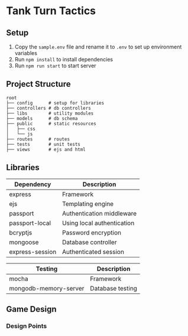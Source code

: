# Tank Turn Tactics

## Setup
1. Copy the `sample.env` file and rename it to `.env` to set up environment variables
2. Run `npm install` to install dependencies
3. Run `npm run start` to start server

## Project Structure
```
root
├── config      # setup for libraries
├── controllers # db controllers
├── libs        # utility modules
├── models      # db schema
├── public      # static resources
│   ├── css
│   └── js
├── routes      # routes
├── tests       # unit tests
├── views       # ejs and html
```

## Libraries

| Dependency | Description 
|------------|-------------
| express | Framework 
| ejs | Templating engine
| passport | Authentication middleware
| passport-local | Using local authentication
| bcryptjs | Password encryption
| mongoose | Database controller
| express-session | Authenticated session

| Testing | Description
|------------|-------------
| mocha | Framework
| mongodb-memory-server| Database testing


## Game Design

### Design Points

